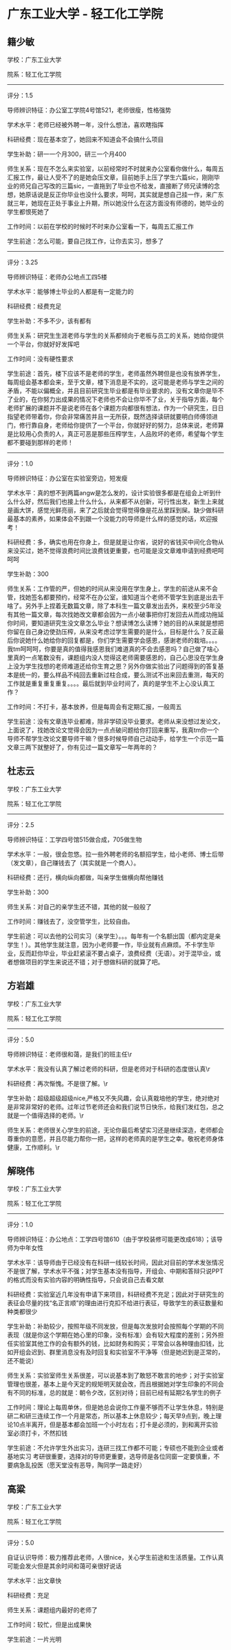 # 广东工业大学 - 轻工化工学院

## 籍少敏

学校：广东工业大学

院系：轻工化工学院

* * *

评分：1.5

导师辨识特征：办公室工学院4号馆521，老师很瘦，性格强势

学术水平：老师已经被外聘一年，没什么想法，喜欢瞎指挥

科研经费：现在基本空了，她回来不知道会不会搞什么项目

学生补助：研一一个月300，研三一个月400

师生关系：现在不怎么来实验室，以前经常时不时就来办公室看你做什么，每周五汇报工作，最让人受不了的是她会压文章，目前她手上压了学生六篇sic，刚刚毕业的师兄自己写改的三篇sic，一直拖到了毕业也不给发，直接断了师兄读博的念想，她原话说是反正你毕业也没什么要求，呵呵，其实就是想自己挂一作，来广东就三年，她现在正处于事业上升期，所以她没什么在这方面没有师德的，她毕业的学生都恨死她了

工作时间：以前在学校的时候时不时来办公室看一下，每周五汇报工作

学生前途：怎么可能，要自己找工作，让你去实习，想多了

* * *

评分：3.25

导师辨识特征：老师办公地点工四5楼

学术水平：能够博士毕业的人都是有一定能力的

科研经费：经费充足

学生补助：不多不少，该有都有

师生关系：研究生生涯老师与学生的关系都倾向于老板与员工的关系，她给你提供一个平台，你就好好发挥吧

工作时间：没有硬性要求

学生前途：首先，楼下应该不是老师的学生，老师虽然外聘但是也没有放养学生，每周组会基本都会来，至于文章，楼下消息是不实的，这可能是老师与学生之间的矛盾，不能以偏概全，并且目前研究生毕业都是有毕业要求的，没有文章你是毕不了业的，在你努力出成果的情况下老师也不会让你毕不了业，关于指导方面，每个老师扩展的课题并不是说老师在各个课题方向都很有想法，作为一个研究生，日日指望老师带着你，你会非常痛苦并且一无所获，既然选择读研就要明白师傅领进门，修行靠自身，老师给你提供了一个平台，你就好好的努力，总体来说，老师算是比较用心负责的人，真正可恶是那些压榨学生，人品败坏的老师，希望每个学生都不要碰到那样的老师！

* * *

评分：1.0

导师辨识特征：办公室在实验室旁边，短发瘦

学术水平：真的想不到两篇angw是怎么发的，设计实验很多都是在组会上听到什么什么好，然后我们也接上什么什么，从来都不从创新，可行性出发，新生上来就是画大饼，感觉光鲜亮丽，来了之后就会觉得觉得像是花丛里踩到屎。缺少做科研最基本的素养，如果体会不到跟一个没能力的导师是什么样的感觉的话，欢迎报考！

科研经费：多，确实也用在你身上，但是就是让你省，说好的省钱买中间化合物从来没买过，她不觉得浪费时间比浪费钱更重要，也可能是没文章难申请到经费吧呵呵呵

学生补助：300

师生关系：工作管的严，但她的时间从来没用在学生身上，学生的前途从来不会管，找她签名都要预约，经常不在办公室，谁知道当个老师不管学生到底是出去干啥了。另外手上捏着无数篇文章，除了本科生一篇文章发出去外，来校至少5年没有其他一篇文章，每次找她改文章都会因为一点小破事把你打发回去从而成功拖延你时间，要知道研究生没文章怎么毕业？想读博怎么读博？她的目的从来就是想把你留在自己身边使劲压榨，从来没考虑过学生需要的是什么，目标是什么？反正最后你说她什么她给你的回复都是，你们学生需要学会感恩，感谢老师的栽培。。。。我tm呵呵呵，你要是真的值得我感恩我们难道真的不会去感恩吗？自己做了啥心里真的一点笔数没有，课题组内没人觉得这老师需要感恩的，自己心思没在学生身上没为学生找想的老师难道还给你生育之恩？另外你做实验出了问题得到的答复基本是统一的，要么样品不纯回去重新过柱合成，要么测试不出来回去重测，每天的工作就是重复重复重复。。。。最后就到毕业时间了，真的是学生不上心没认真工作？

工作时间：不打卡，基本放养，但是每周会有定期汇报，一般周五

学生前途：没有文章连毕业都难，除非学硕没毕业要求。老师从来没想过发论文，上面说了，找她改论文觉得会因为一点点破问题给你打回来重写，我真tm你一个导师不帮学生改论文要导师干嘛？很多时候导师自己动动手，给学生一个示范一篇文章三两下就整好了，你有见过一篇文章写一年两年的？

## 杜志云

学校：广东工业大学

院系：轻工化工学院

* * *

评分：2.5

导师辨识特征：工学四号馆515做合成，705做生物

学术水平：一般，很会忽悠。拉一些外聘老师的名额招学生，给小老师、博士后带（发文章），自己赚钱去了（其实就是一个商人）。

科研经费：还行，横向纵向都做，叫亲学生做横向帮他赚钱

学生补助：300

师生关系：对自己的亲学生还不错，其他的就一般般了

工作时间：赚钱去了，没空管学生，比较自由。

学生前途：可以去他的公司实习（亲学生）。。。每年有一个名额出国（都内定是亲学生！）。其他学生就注意，因为小老师要一作，毕业就有点麻烦。不卡学生毕业，反而赶你毕业，毕业赶紧滚不要占桌子，浪费经费（无语）。对于混毕业，或者想做项目的学生来说还不错；对于想做科研的就算了吧。

## 方岩雄

学校：广东工业大学

院系：轻工化工学院

* * *

评分：5.0

导师辨识特征：老师很和蔼，是我们的班主任\r

学术水平：我没有认真了解过老师的科研，但是老师对于科研的态度很认真\r

科研经费：再次惭愧。不是很了解。\r

学生补助：超级超级超级nice,严格又不失风趣，会认真栽培他的学生，绝对绝对是非常非常好的老师。过年过节老师还会和我们说节日快乐，给我们发红包，总之就是一个值得选择的老师。\r

师生关系：老师很关心学生的前途，无论你最后希望实习还是继续深造，老师都会尊重你的意愿，并且尽能力帮你一把，这样的老师真的是学生之幸。敬祝老师身体健康，工作顺利。\r

## 解晓伟

学校：广东工业大学

院系：轻工化工学院

* * *

评分：1.0

导师辨识特征：办公地点：工学四号馆610（由于学校装修可能更改成618）；该导师为中年女性

学术水平：该导师由于已经没有在科研一线较长时间，因此对目前的学术发张情况不是很了解，学术水平不强；对学生基本没有指导，开组会、中期和答辩只说PPT的格式而没有实验内容的明确性指导，只会说自己去看文献

科研经费：实验室近几年没有申请下来项目，科研经费不充足；因此对于研究生的表征会尽量的找“名正言顺”的理由进行克扣不给进行表征，导致学生的表征数量和种类都很少

学生补助：补助较少，按照年级不同发放，但是每次发放时会按照每个学期的不同表现（就是你这个学期在她心里的印象，没有标准）会有较大程度的差别；另外担任实验室其他工作的会有额外的钱，比如财务和购买；平常会以各种理由扣钱，比如开组会迟到、群里消息没有及时回复和实验室不干净等（但是她迟到是正常的，还不能说）

师生关系：实验室师生关系很差，可以说基本到了敢怒不敢言的地步；对于实验室管理也很差，基本上是今天定的规矩明天就会改，而且根据她对学生印象的不同会有不同的标准，总的就是：朝令夕改，区别对待；目前已经有延期2名学生的例子

工作时间：理论上每周单休，但是她总会说你工作量不够而不让学生休息，特别是研二和研三连续工作一个月是常态，所以基本上休息较少；每天早9点到，晚上理论10点半离开，但是基本都会加班一个小时左右；打卡是必须的，到和离开实验室必须打卡，不然扣钱

学生前途：不允许学生外出实习，连研三找工作都不可能；专硕也不能到企业或者基地实习
考研很重要，选择对的导师更重要，选导师是各位同窗一定要慎重，不要病急乱投医（愿天堂没有恶导，陶同学一路走好）

## 高粱

学校：广东工业大学

院系：轻工化工学院

* * *

评分：5.0

自证认识导师：极力推荐此老师，人很nice，关心学生前途和生活质量。工作认真可能会发火但是其余时间和蔼可亲很好说话

学术水平：出文章快

科研经费：充足

师生关系：课题组内最好的老师了

工作时间：较忙，但是出成果快

学生前途：一片光明